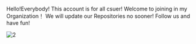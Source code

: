 Hello!Everybody!
This account is for all csuer!
Welcome to joining in my Organization！
We will update our Repositories no sooner!
Follow us and have fun!

![2](https://user-images.githubusercontent.com/72860784/170857809-e559c712-956f-4f03-b873-bb7c26898a5d.jpg)


<!--

**Here are some ideas to get you started:**

🙋‍♀️ A short introduction - what is your organization all about?
🌈 Contribution guidelines - how can the community get involved?
👩‍💻 Useful resources - where can the community find your docs? Is there anything else the community should know?
🍿 Fun facts - what does your team eat for breakfast?
🧙 Remember, you can do mighty things with the power of [Markdown](https://docs.github.com/github/writing-on-github/getting-started-with-writing-and-formatting-on-github/basic-writing-and-formatting-syntax)
-->
